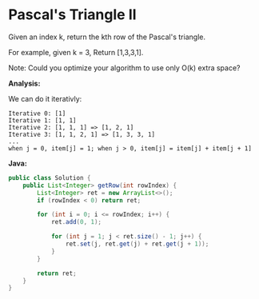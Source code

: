 # Pascal's Triangle II

Given an index k, return the kth row of the Pascal's triangle.

For example, given k = 3,
Return [1,3,3,1].

Note:
Could you optimize your algorithm to use only O(k) extra space?

**Analysis:**

We can do it iterativly:

    Iterative 0: [1]
    Iterative 1: [1, 1]
    Iterative 2: [1, 1, 1] => [1, 2, 1]
    Iterative 3: [1, 1, 2, 1] => [1, 3, 3, 1]
    ...
    when j = 0, item[j] = 1; when j > 0, item[j] = item[j] + item[j + 1]

**Java:**
```java
public class Solution {
    public List<Integer> getRow(int rowIndex) {
        List<Integer> ret = new ArrayList<>();
        if (rowIndex < 0) return ret;

        for (int i = 0; i <= rowIndex; i++) {
            ret.add(0, 1);

            for (int j = 1; j < ret.size() - 1; j++) {
                ret.set(j, ret.get(j) + ret.get(j + 1));
            }
        }

        return ret;
    }
}
```
